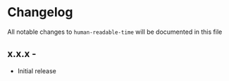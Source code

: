 # Changelog

All notable changes to `human-readable-time` will be documented in this file

## x.x.x - 

- Initial release